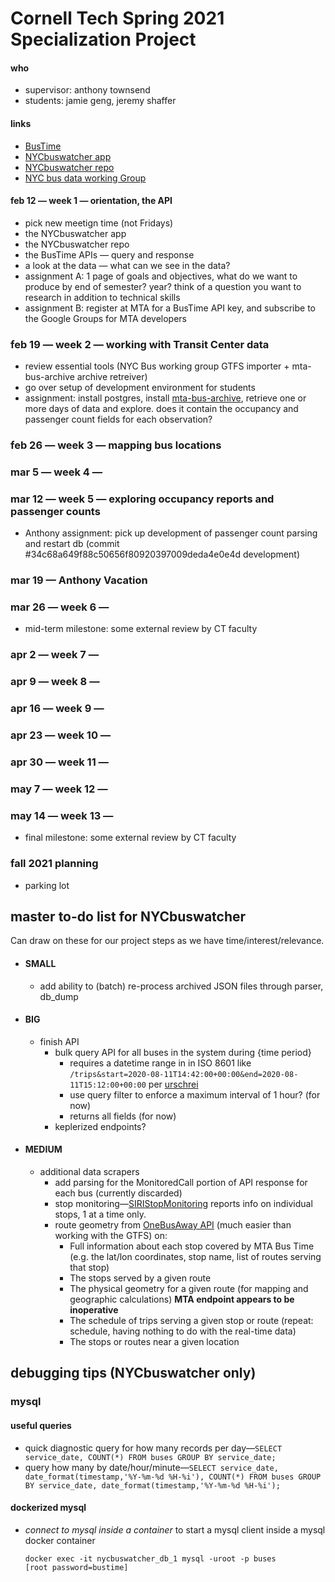 # Cornell Tech Spring 2021 Specialization Project

#### who
- supervisor: anthony townsend
- students: jamie geng, jeremy shaffer

#### links
- [BusTime](https://bustime.mta.info/wiki/Developers/SIRIIntro)
- [NYCbuswatcher app](http://nyc.buswatcher.org)
- [NYCbuswatcher repo](https://github.com/anthonymobile/nycbuswatcher)
- [NYC bus data working Group](https://github.com/Bus-Data-NY)

#### feb 12 — week 1 — orientation, the API
- pick new meetign time (not Fridays)
- the NYCbuswatcher app
- the NYCbuswatcher repo
- the BusTime APIs — query and response
- a look at the data — what can we see in the data?
- assignment A: 1 page of goals and objectives, what do we want to produce by end of semester? year? think of a question you want to research in addition to technical skills
- assignment B: register at MTA for a BusTime API key, and subscribe to the Google Groups for MTA developers
 
### feb 19 — week 2 — working with Transit Center data
- review essential tools (NYC Bus working group GTFS importer + mta-bus-archive archive retreiver)
- go over setup of development environment for students
- assignment: install postgres, install [mta-bus-archive](https://github.com/Bus-Data-NYC/mta-bus-archive), retrieve one or more days of data and explore. does it contain the occupancy and passenger count fields for each observation?

### feb 26 — week 3 — mapping bus locations


### mar 5 — week 4 — 

### mar 12 — week 5 — exploring occupancy reports and passenger counts
- Anthony assignment: pick up development of passenger count parsing and restart db (commit #34c68a649f88c50656f80920397009deda4e0e4d development)

### mar 19 — Anthony Vacation

### mar 26 — week 6 — 
- mid-term milestone: some external review by CT faculty

### apr 2 — week 7 — 
### apr 9 — week 8 — 
### apr 16 — week 9 — 
### apr 23 — week 10 — 
### apr 30 — week 11 — 
### may 7 — week 12 — 
### may 14 — week 13 — 
- final milestone: some external review by CT faculty

### fall 2021 planning
- parking lot


## master to-do list for NYCbuswatcher 
Can draw on these for our project steps as we have time/interest/relevance.

- #### SMALL
    - add ability to (batch) re-process archived JSON files through parser, db_dump

- #### BIG
    - finish API
        - bulk query API for all buses in the system during {time period}
            - requires a datetime range in in ISO 8601 like `/trips&start=2020-08-11T14:42:00+00:00&end=2020-08-11T15:12:00+00:00` per [urschrei](https://twitter.com/urschrei/status/1309473665789165569)
            - use query filter to enforce a maximum interval of 1 hour? (for now)
            - returns all fields (for now)
        - keplerized endpoints?

- #### MEDIUM
    - additional data scrapers
        - add parsing for the MonitoredCall portion of API response for each bus (currently discarded)
        - stop monitoring—[SIRIStopMonitoring](http://bustime.mta.info/wiki/Developers/SIRIStopMonitoring) reports info on individual stops, 1 at a time only.
        - route geometry from [OneBusAway API](http://bustime.mta.info/wiki/Developers/OneBusAwayRESTfulAPI) (much easier than working with the GTFS) on:
            - Full information about each stop covered by MTA Bus Time (e.g. the lat/lon coordinates, stop name, list of routes serving that stop)
            - The stops served by a given route
            - The physical geometry for a given route (for mapping and geographic calculations) **MTA endpoint appears to be inoperative**
            - The schedule of trips serving a given stop or route (repeat: schedule, having nothing to do with the real-time data)
            - The stops or routes near a given location


## debugging tips (NYCbuswatcher only)

### mysql

#### useful queries
- quick diagnostic query for how many records per day—`SELECT service_date, COUNT(*) FROM buses GROUP BY service_date;`
- query how many by date/hour/minute—`SELECT service_date, date_format(timestamp,'%Y-%m-%d %H-%i'), COUNT(*) FROM buses GROUP BY service_date, date_format(timestamp,'%Y-%m-%d %H-%i');`

#### dockerized mysql

- *connect to mysql inside a container* to start a mysql client inside a mysql docker container
    ```
    docker exec -it nycbuswatcher_db_1 mysql -uroot -p buses
    [root password=bustime]
    ```

